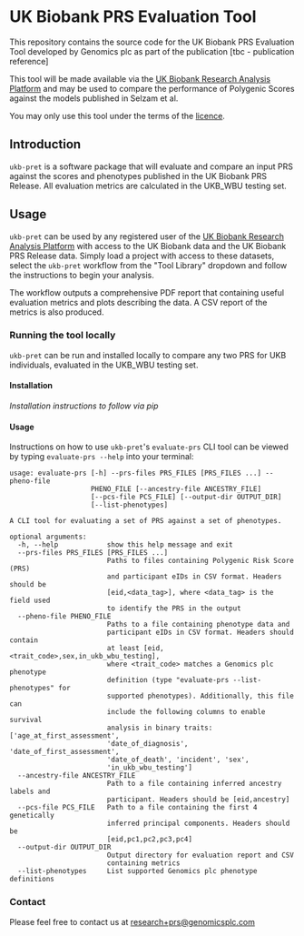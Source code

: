 # UK Biobank PRS Evaluation Tool

This repository contains the source code for the UK Biobank PRS Evaluation Tool developed by Genomics plc as part of
the publication [tbc - publication reference]

This tool will be made available via the [UK Biobank Research Analysis Platform](https://www.ukbiobank.ac.uk/enable-your-research/research-analysis-platform)
and may be used to compare the performance of Polygenic Scores against the models published in Selzam et al.

You may only use this tool under the terms of the [licence](LICENCE).

## Introduction

`ukb-pret` is a software package that will evaluate and compare an input PRS against the scores and phenotypes 
published in the UK Biobank PRS Release. All evaluation metrics are calculated in the UKB_WBU testing set.


## Usage

`ukb-pret` can be used by any registered user of the 
[UK Biobank Research Analysis Platform](https://www.ukbiobank.ac.uk/enable-your-research/research-analysis-platform) 
with access to the UK Biobank data and the UK Biobank PRS Release data. Simply load a project with access to these datasets, 
select the `ukb-pret` workflow from the "Tool Library" dropdown and follow the instructions to begin your analysis.

The workflow outputs a comprehensive PDF report that containing useful evaluation metrics and
plots describing the data. A CSV report of the metrics is also produced. 

### Running the tool locally

`ukb-pret` can be run and installed locally to compare any two PRS for UKB individuals, evaluated in the UKB_WBU 
testing set. 

#### Installation 

_Installation instructions to follow via pip_

#### Usage

Instructions on how to use `ukb-pret`'s `evaluate-prs` CLI tool can be viewed by typing `evaluate-prs --help` 
into your terminal: 

```
usage: evaluate-prs [-h] --prs-files PRS_FILES [PRS_FILES ...] --pheno-file
                    PHENO_FILE [--ancestry-file ANCESTRY_FILE]
                    [--pcs-file PCS_FILE] [--output-dir OUTPUT_DIR]
                    [--list-phenotypes]

A CLI tool for evaluating a set of PRS against a set of phenotypes.

optional arguments:
  -h, --help            show this help message and exit
  --prs-files PRS_FILES [PRS_FILES ...]
                        Paths to files containing Polygenic Risk Score (PRS)
                        and participant eIDs in CSV format. Headers should be
                        [eid,<data_tag>], where <data_tag> is the field used
                        to identify the PRS in the output
  --pheno-file PHENO_FILE
                        Paths to a file containing phenotype data and
                        participant eIDs in CSV format. Headers should contain
                        at least [eid,<trait_code>,sex,in_ukb_wbu_testing],
                        where <trait_code> matches a Genomics plc phenotype
                        definition (type "evaluate-prs --list-phenotypes" for
                        supported phenotypes). Additionally, this file can
                        include the following columns to enable survival
                        analysis in binary traits: ['age_at_first_assessment',
                        'date_of_diagnosis', 'date_of_first_assessment',
                        'date_of_death', 'incident', 'sex',
                        'in_ukb_wbu_testing']
  --ancestry-file ANCESTRY_FILE
                        Path to a file containing inferred ancestry labels and
                        participant. Headers should be [eid,ancestry]
  --pcs-file PCS_FILE   Path to a file containing the first 4 genetically
                        inferred principal components. Headers should be
                        [eid,pc1,pc2,pc3,pc4]
  --output-dir OUTPUT_DIR
                        Output directory for evaluation report and CSV
                        containing metrics
  --list-phenotypes     List supported Genomics plc phenotype definitions
```

### Contact

Please feel free to contact us at research+prs@genomicsplc.com
